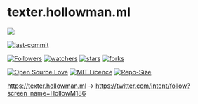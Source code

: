 # texter.hollowman.ml

![](https://hollowman6.github.io/img/mark.png)

[![last-commit](https://img.shields.io/github/last-commit/Hollow-Software/texter.hollowman.ml)](../../graphs/commit-activity)

[![Followers](https://img.shields.io/github/followers/HollowMan6?style=social)](https://github.com/HollowMan6?tab=followers)
[![watchers](https://img.shields.io/github/watchers/Hollow-Software/texter.hollowman.ml?style=social)](../../watchers)
[![stars](https://img.shields.io/github/stars/Hollow-Software/texter.hollowman.ml?style=social)](../../stargazers)
[![forks](https://img.shields.io/github/forks/Hollow-Software/texter.hollowman.ml?style=social)](../../network/members)

[![Open Source Love](https://img.shields.io/badge/-%E2%9D%A4%20Open%20Source-Green?style=flat-square&logo=Github&logoColor=white&link=https://hollowman6.github.io/fund.html)](https://hollowman6.github.io/fund.html)
[![MIT Licence](https://img.shields.io/badge/license-MIT-blue)](https://opensource.org/licenses/mit-license.php)
[![Repo-Size](https://img.shields.io/github/repo-size/Hollow-Software/texter.hollowman.ml.svg)](../../archive/master.zip)

https://texter.hollowman.ml -> https://twitter.com/intent/follow?screen_name=HollowM186
